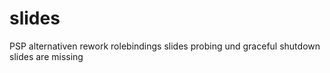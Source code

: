 # slides
PSP alternativen
rework rolebindings slides
probing und graceful shutdown slides are missing

